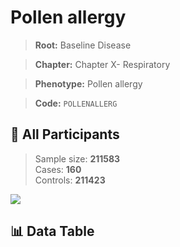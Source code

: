 # Pollen allergy

> **Root:** Baseline Disease  

> **Chapter:** Chapter X- Respiratory  

> **Phenotype:** Pollen allergy  

> **Code:** `POLLENALLERG`

## 🧪 All Participants  
> Sample size: **211583**  
> Cases: **160**  
> Controls: **211423**
<img src="/Sensitive/Figures/ALL/Baseline/POLLENALLERG.png"/>

## 📊 Data Table
<CsvTableMRF src="/Sensitive/Data/ALL/Baseline/LG_POLLENALLERG.csv"/>

